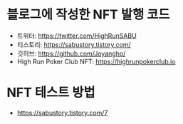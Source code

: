 # 블로그에 작성한 NFT 발행 코드

- 트위터: https://twitter.com/HighRunSABU
- 티스토리: https://sabustory.tistory.com/
- 깃허브: https://github.com/Joyangho/
- High Run Poker Club NFT: https://highrunpokerclub.io

# NFT 테스트 방법
- https://sabustory.tistory.com/7
